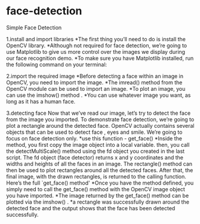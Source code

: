 # face-detection
Simple Face Detection

1.install and import libraries
*The first thing you’ll need to do is install the OpenCV library.
*Although not required for face detection, we’re going to use Matplotlib to give us more control over the images we display during our face recognition demo.
*To make sure you have Matplotlib installed, run the following command on your terminal:

2.import the required image
*Before detecting a face within an image in OpenCV, you need to import the image.
*The imread() method from the OpenCV module can be used to import an image.
*To plot an image, you can use the imshow() method .
*You can use whatever image you want, as long as it has a human face.

3.detecting face
Now that we’ve read our image, let’s try to detect the face from the image you imported. To demonstrate face detection, we’re going to plot a rectangle around the detected face. OpenCV actually contains several objects that can be used to detect  face , eyes and smile. We’re going to focus on face detection only.
*use this function - get_face() 
*Inside the method, you first copy the image object into a local variable. then, you call the detectMultiScale() method using the fd object you created in the last script. The fd object (face detector) returns x and y coordinates and the widths and heights of all the faces in an image. The rectangle() method can then be used to plot rectangles around all the detected faces. After that, the final image, with the drawn rectangles, is returned to the calling function. Here’s the full `get_face() method'
*Once you have the method defined, you simply need to call the get_face() method with the OpenCV image object you have imported.
*The image returned by the get_face() method can be plotted via the imshow() .
*a rectangle was successfully drawn around the detected face and the output shows that the face has been detected successfully.
